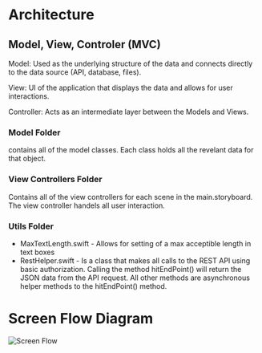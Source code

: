 # Architecture

## Model, View, Controler (MVC) 
Model: Used as the underlying structure of the data and connects directly to the data source (API, database, files).

View: UI of the application that displays the data and allows for user interactions.

Controller: Acts as an intermediate layer between the Models and Views.

### Model Folder
contains all of the model classes. 
Each class holds all the revelant data for that object. 
### View Controllers Folder 
Contains all of the view controllers for each scene in the main.storyboard. 
The view controller handels all user interaction.
### Utils Folder
* MaxTextLength.swift - Allows for setting of a max acceptible length in text boxes
* RestHelper.swift - Is a class that makes all calls to the REST API using basic authorization. Calling the method hitEndPoint() will return the JSON data from the API request. All other methods are asynchronous helper methods to the hitEndPoint() method. 





# Screen Flow Diagram 
![Screen Flow](http://i.imgur.com/SZER521.jpg)
